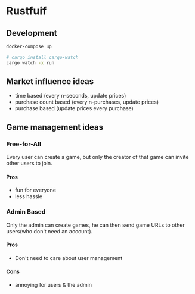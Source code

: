 # Rustfuif

## Development

``` bash
docker-compose up

# cargo install cargo-watch
cargo watch -x run
```

## Market influence ideas

* time based (every n-seconds, update prices)
* purchase count based (every n-purchases, update prices)
* purchase based (update prices every purchase)

## Game management ideas

### Free-for-All

Every user can create a game, but only the creator of that game can invite other users to join.

#### Pros

* fun for everyone
* less hassle

### Admin Based

Only the admin can create games, he can then send game URLs to other users(who don't need an account).

#### Pros

* Don't need to care about user management

#### Cons

* annoying for users & the admin
